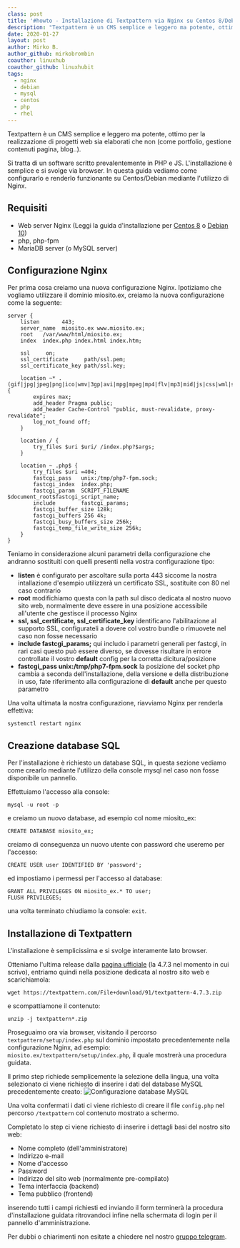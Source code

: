 ```yaml
---
class: post
title: '#howto - Installazione di Textpattern via Nginx su Centos 8/Debian 10'
description: "Textpattern è un CMS semplice e leggero ma potente, ottimo per la realizzazione di progetti web sia elabor.."
date: 2020-01-27
layout: post
author: Mirko B.
author_github: mirkobrombin
coauthor: linuxhub
coauthor_github: linuxhubit
tags:
  - nginx  
  - debian  
  - mysql  
  - centos  
  - php  
  - rhel
---
```

Textpattern è un CMS semplice e leggero ma potente, ottimo per la realizzazione di progetti web sia elaborati che non (come portfolio, gestione contenuti pagina, blog..).

Si tratta di un software scritto prevalentemente in PHP e JS. L'installazione è semplice e si svolge via browser. In questa guida vediamo come configurarlo e renderlo funzionante su Centos/Debian mediante l'utilizzo di Nginx.

## Requisiti
- Web server Nginx (Leggi la guida d'installazione per <a href="https://linuxhub.it/articles/howto-installazione-di-nginx-su-centos-8-rhel-8-e-configurazione-ssl">Centos 8</a> o <a href="https://linuxhub.it/articles/howto-installazione-e-configurazione-con-let%E2%80%99s-encrypt-di-nginx-su-debian-10">Debian 10</a>)
- php, php-fpm
- MariaDB server (o MySQL server)

## Configurazione Nginx
Per prima cosa creiamo una nuova configurazione Nginx. Ipotiziamo che vogliamo utilizzare il dominio miosito.ex, creiamo la nuova configurazione come la seguente:
```
server {
	listen       443;
	server_name  miosito.ex www.miosito.ex;
	root   /var/www/html/miosito.ex;
	index  index.php index.html index.htm;

	ssl 	on;
	ssl_certificate 	path/ssl.pem;
	ssl_certificate_key	path/ssl.key;

	location ~* .(gif|jpg|jpeg|png|ico|wmv|3gp|avi|mpg|mpeg|mp4|flv|mp3|mid|js|css|wml|swf)$ {
		expires max;
		add_header Pragma public;
		add_header Cache-Control "public, must-revalidate, proxy-revalidate";
		log_not_found off;
	}

	location / {
		try_files $uri $uri/ /index.php?$args;
	}

	location ~ .php$ {
		try_files $uri =404;
		fastcgi_pass   unix:/tmp/php7-fpm.sock;
		fastcgi_index  index.php;
		fastcgi_param  SCRIPT_FILENAME  $document_root$fastcgi_script_name;
		include        fastcgi_params;
		fastcgi_buffer_size 128k;
		fastcgi_buffers 256 4k;
		fastcgi_busy_buffers_size 256k;
		fastcgi_temp_file_write_size 256k;
	}
}
```
Teniamo in considerazione alcuni parametri della configurazione che andranno sostituiti con quelli presenti nella vostra configurazione tipo:
- **listen** è configurato per ascoltare sulla porta 443 siccome la nostra intallazione d'esempio utilizzerà un certificato SSL, sostituite con 80 nel caso contrario
- **root** modifichiamo questa con la path sul disco dedicata al nostro nuovo sito web, normalmente deve essere in una posizione accessibile all'utente che gestisce il processo Nginx
- **ssl, ssl_certificate, ssl_certificate_key** identificano l'abilitazione al supporto SSL, configurateli a dovere col vostro bundle o rimuovete nel caso non fosse necessario
- **include fastcgi_params;** qui includo i parametri generali per fastcgi, in rari casi questo può essere diverso, se dovesse risultare in errore controllate il vostro **default** config per la corretta dicitura/posizione
- **fastcgi_pass unix:/tmp/php7-fpm.sock** la posizione del socket php cambia a seconda dell'installazione, della versione e della distribuzione in uso, fate riferimento alla configurazione di **default** anche per questo parametro

Una volta ultimata la nostra configurazione, riavviamo Nginx per renderla effettiva:
```
systemctl restart nginx
```

## Creazione database SQL
Per l'installazione è richiesto un database SQL, in questa sezione vediamo come crearlo mediante l'utilizzo della console mysql nel caso non fosse disponibile un pannello.

Effettuiamo l'accesso alla console:
```
mysql -u root -p
```
e creiamo un nuovo database, ad esempio col nome miosito_ex:
```
CREATE DATABASE miosito_ex;
```
creiamo di conseguenza un nuovo utente con password che useremo per l'accesso:
```
CREATE USER user IDENTIFIED BY 'password';
```
ed impostiamo i permessi per l'accesso al database:
```
GRANT ALL PRIVILEGES ON miosito_ex.* TO user;
FLUSH PRIVILEGES;
```
una volta terminato chiudiamo la console: `exit`.

## Installazione di Textpattern
L'installazione è semplicissima e si svolge interamente lato browser.

Otteniamo l'ultima release dalla <a href="https://textpattern.com/start">pagina ufficiale</a> (la 4.7.3 nel momento in cui scrivo), entriamo quindi nella posizione dedicata al nostro sito web e scarichiamola:
```
wget https://textpattern.com/File+download/91/textpattern-4.7.3.zip
```
e scompattiamone il contenuto:
```
unzip -j textpattern*.zip
```

Proseguaimo ora via browser, visitando il percorso `textpattern/setup/index.php` sul dominio impostato precedentemente nella configurazione Nginx, ad esempio: `miosito.ex/textpattern/setup/index.php`, il quale mostrerà una procedura guidata.

Il primo step richiede semplicemente la selezione della lingua, una volta selezionato ci viene richiesto di inserire i dati del database MySQL precedentemente creato:
![Configurazione database MySQL](storage/Schermata%20da%202020-01-27%2014-16-58.png)

Una volta confermati i dati ci viene richiesto di creare il file `config.php` nel percorso `/textpattern` col contenuto mostrato a schermo.

Completato lo step ci viene richiesto di inserire i dettagli basi del nostro sito web:
- Nome completo (dell'amministratore)
- Indirizzo e-mail
- Nome d'accesso
- Password
- Indirizzo del sito web (normalmente pre-compilato)
- Tema interfaccia (backend)
- Tema pubblico (frontend)

inserendo tutti i campi richiesti ed inviando il form terminerà la procedura d'installazione guidata ritrovandoci infine nella schermata di login per il pannello d'amministrazione.

Per dubbi o chiarimenti non esitate a chiedere nel nostro <a href="https://t.me/gentedilinux">gruppo telegram</a>.